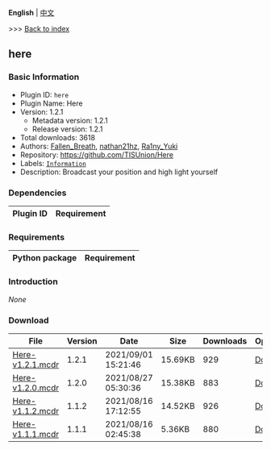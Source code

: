 **English** | [中文](readme-zh_cn.md)

\>\>\> [Back to index](/readme.md)

## here

### Basic Information

- Plugin ID: `here`
- Plugin Name: Here
- Version: 1.2.1
  - Metadata version: 1.2.1
  - Release version: 1.2.1
- Total downloads: 3618
- Authors: [Fallen_Breath](https://github.com/Fallen-Breath), [nathan21hz](https://github.com/nathan21hz), [Ra1ny_Yuki](https://github.com/ra1ny-yuki)
- Repository: https://github.com/TISUnion/Here
- Labels: [`Information`](/labels/information/readme.md)
- Description: Broadcast your position and high light yourself

### Dependencies

| Plugin ID | Requirement |
| --- | --- |

### Requirements

| Python package | Requirement |
| --- | --- |

### Introduction

*None*

### Download

| File | Version | Date | Size | Downloads | Operations |
| --- | --- | --- | --- | --- | --- |
| [Here-v1.2.1.mcdr](https://github.com/TISUnion/Here/releases/tag/v1.2.1) | 1.2.1 | 2021/09/01 15:21:46 | 15.69KB | 929 | [Download](https://github.com/TISUnion/Here/releases/download/v1.2.1/Here-v1.2.1.mcdr) |
| [Here-v1.2.0.mcdr](https://github.com/TISUnion/Here/releases/tag/v1.2.0) | 1.2.0 | 2021/08/27 05:30:36 | 15.38KB | 883 | [Download](https://github.com/TISUnion/Here/releases/download/v1.2.0/Here-v1.2.0.mcdr) |
| [Here-v1.1.2.mcdr](https://github.com/TISUnion/Here/releases/tag/v1.1.2) | 1.1.2 | 2021/08/16 17:12:55 | 14.52KB | 926 | [Download](https://github.com/TISUnion/Here/releases/download/v1.1.2/Here-v1.1.2.mcdr) |
| [Here-v1.1.1.mcdr](https://github.com/TISUnion/Here/releases/tag/v1.1.1) | 1.1.1 | 2021/08/16 02:45:38 | 5.36KB | 880 | [Download](https://github.com/TISUnion/Here/releases/download/v1.1.1/Here-v1.1.1.mcdr) |

